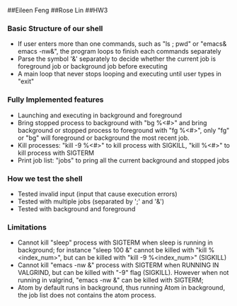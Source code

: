 ##Eileen Feng
##Rose Lin
##HW3

### Basic Structure of our shell
 - If user enters more than one commands, such as "ls ; pwd" or "emacs& emacs -nw&", the program loops to finish each commands separately
 - Parse the symbol '&' separately to decide whether the current job is foreground job or background job before executing
 - A main loop that never stops looping and executing until user types in "exit"

### Fully Implemented features
 - Launching and executing in background and foreground
 - Bring stopped process to background with "bg %<#>" and bring background or stopped process to foreground with "fg %<#>", only "fg" or "bg" will foreground or background the most recent job.
 - Kill processes: "kill -9 %<#>" to kill process with SIGKILL, "kill %<#>" to kill process with SIGTERM
 - Print job list: "jobs" to pring all the current background and stopped jobs

### How we test the shell
- Tested invalid input (input that cause execution errors)
- Tested with multiple jobs (separated by ';' and '&')
- Tested with background and foreground

### Limitations
- Cannot kill "sleep" process with SIGTERM when sleep is running in background; for instance "sleep 100 &" cannot be killed with "kill %<index_num>", but can be killed with "kill -9 %<index_num>" (SIGKILL)
- Cannot kill "emacs -nw &" process with SIGTERM when RUNNING IN VALGRIND, but can be killed with "-9" flag (SIGKILL). However when not running in valgrind, "emacs -nw &" can be killed with SIGTERM;
- Atom by default runs in background, thus running Atom in background, the job list does not contains the atom process. 